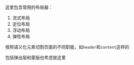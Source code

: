 这里包含常用的布局器：

1. 流式布局
2. 定位布局
3. 浮动布局
4. 弹性布局

按照语义化元素切割页面的不同职能，如`header`和`content`这样的

包括弹出层和蒙版也考虑放这里
